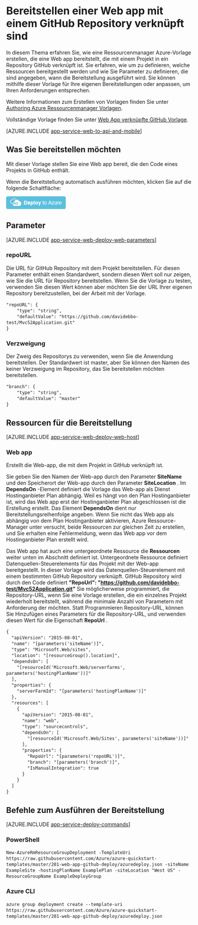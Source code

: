 <properties 
    pageTitle="Bereitstellen einer Web-app, die mit einem GitHub Repository verknüpft ist" 
    description="Verwenden einer Vorlage Ressourcenmanager Azure eine Web app bereitstellen, die ein Projekt aus einer GitHub Repository enthält." 
    services="app-service" 
    documentationCenter="" 
    authors="cephalin" 
    manager="wpickett" 
    editor=""/>

<tags 
    ms.service="app-service" 
    ms.workload="na" 
    ms.tgt_pltfrm="na" 
    ms.devlang="na" 
    ms.topic="article" 
    ms.date="04/27/2016" 
    ms.author="cephalin"/>

# <a name="deploy-a-web-app-linked-to-a-github-repository"></a>Bereitstellen einer Web app mit einem GitHub Repository verknüpft sind

In diesem Thema erfahren Sie, wie eine Ressourcenmanager Azure-Vorlage erstellen, die eine Web app bereitstellt, die mit einem Projekt in ein Repository GitHub verknüpft ist. Sie erfahren, wie um zu definieren, welche Ressourcen bereitgestellt werden und wie Sie Parameter zu definieren, die sind angegeben, wann die Bereitstellung ausgeführt wird. Sie können mithilfe dieser Vorlage für Ihre eigenen Bereitstellungen oder anpassen, um Ihren Anforderungen entsprechen.

Weitere Informationen zum Erstellen von Vorlagen finden Sie unter [Authoring Azure Ressourcenmanager Vorlagen](../resource-group-authoring-templates.md).

Vollständige Vorlage finden Sie unter [Web App verknüpfte GitHub Vorlage](https://github.com/Azure/azure-quickstart-templates/blob/master/201-web-app-github-deploy/azuredeploy.json).

[AZURE.INCLUDE [app-service-web-to-api-and-mobile](../../includes/app-service-web-to-api-and-mobile.md)] 

## <a name="what-you-will-deploy"></a>Was Sie bereitstellen möchten

Mit dieser Vorlage stellen Sie eine Web app bereit, die den Code eines Projekts in GitHub enthält.

Wenn die Bereitstellung automatisch ausführen möchten, klicken Sie auf die folgende Schaltfläche:

[![Bereitstellen für Azure](./media/app-service-web-arm-from-github-provision/deploybutton.png)](https://portal.azure.com/#create/Microsoft.Template/uri/https%3A%2F%2Fraw.githubusercontent.com%2FAzure%2Fazure-quickstart-templates%2Fmaster%2F201-web-app-github-deploy%2Fazuredeploy.json)

## <a name="parameters"></a>Parameter

[AZURE.INCLUDE [app-service-web-deploy-web-parameters](../../includes/app-service-web-deploy-web-parameters.md)]

### <a name="repourl"></a>repoURL

Die URL für GitHub Repository mit dem Projekt bereitstellen. Für diesen Parameter enthält einen Standardwert, sondern diesen Wert soll nur zeigen, wie Sie die URL für Repository bereitstellen. Wenn Sie die Vorlage zu testen, verwenden Sie diesen Wert können aber möchten Sie der URL Ihrer eigenen Repository bereitzustellen, bei der Arbeit mit der Vorlage.

    "repoURL": {
        "type": "string",
        "defaultValue": "https://github.com/davidebbo-test/Mvc52Application.git"
    }

### <a name="branch"></a>Verzweigung

Der Zweig des Repositorys zu verwenden, wenn Sie die Anwendung bereitstellen. Der Standardwert ist master, aber Sie können den Namen des keiner Verzweigung im Repository, das Sie bereitstellen möchten bereitstellen.

    "branch": {
        "type": "string",
        "defaultValue": "master"
    }
    
## <a name="resources-to-deploy"></a>Ressourcen für die Bereitstellung

[AZURE.INCLUDE [app-service-web-deploy-web-host](../../includes/app-service-web-deploy-web-host.md)]

### <a name="web-app"></a>Web app

Erstellt die Web-app, die mit dem Projekt in GitHub verknüpft ist. 

Sie geben Sie den Namen der Web-app durch den Parameter **SiteName** und den Speicherort der Web-app durch den Parameter **SiteLocation** . Im **DependsOn** -Element definiert die Vorlage das Web-app als Dienst Hostinganbieter Plan abhängig. Weil es hängt von den Plan Hostinganbieter ist, wird das Web app erst der Hostinganbieter Plan abgeschlossen ist die Erstellung erstellt. Das Element **DependsOn** dient nur Bereitstellungsreihenfolge angeben. Wenn Sie nicht das Web app als abhängig von dem Plan Hostinganbieter aktivieren, Azure Ressource-Manager unter versucht, beide Ressourcen zur gleichen Zeit zu erstellen, und Sie erhalten eine Fehlermeldung, wenn das Web app vor dem Hostinganbieter Plan erstellt wird.

Das Web app hat auch eine untergeordnete Ressource die **Ressourcen** weiter unten im Abschnitt definiert ist. Untergeordnete Ressource definiert Datenquellen-Steuerelements für das Projekt mit der Web-app bereitgestellt. In dieser Vorlage wird das Datenquellen-Steuerelement mit einem bestimmten GitHub Repository verknüpft. GitHub Repository wird durch den Code definiert **"RepoUrl": "https://github.com/davidebbo-test/Mvc52Application.git"** Sie möglicherweise programmiert, die Repository-URL, wenn Sie eine Vorlage erstellen, die ein einzelnes Projekt wiederholt bereitstellt, während die minimale Anzahl von Parametern mit Anforderung der möchten.
Statt Programmieren Repository-URL, können Sie Hinzufügen eines Parameters für die Repository-URL, und verwenden diesen Wert für die Eigenschaft **RepoUrl** .

    {
      "apiVersion": "2015-08-01",
      "name": "[parameters('siteName')]",
      "type": "Microsoft.Web/sites",
      "location": "[resourceGroup().location]",
      "dependsOn": [
        "[resourceId('Microsoft.Web/serverfarms', parameters('hostingPlanName'))]"
      ],
      "properties": {
        "serverFarmId": "[parameters('hostingPlanName')]"
      },
      "resources": [
        {
          "apiVersion": "2015-08-01",
          "name": "web",
          "type": "sourcecontrols",
          "dependsOn": [
            "[resourceId('Microsoft.Web/Sites', parameters('siteName'))]"
          ],
          "properties": {
            "RepoUrl": "[parameters('repoURL')]",
            "branch": "[parameters('branch')]",
            "IsManualIntegration": true
          }
        }
      ]
    }

## <a name="commands-to-run-deployment"></a>Befehle zum Ausführen der Bereitstellung

[AZURE.INCLUDE [app-service-deploy-commands](../../includes/app-service-deploy-commands.md)]

### <a name="powershell"></a>PowerShell

    New-AzureRmResourceGroupDeployment -TemplateUri https://raw.githubusercontent.com/Azure/azure-quickstart-templates/master/201-web-app-github-deploy/azuredeploy.json -siteName ExampleSite -hostingPlanName ExamplePlan -siteLocation "West US" -ResourceGroupName ExampleDeployGroup

### <a name="azure-cli"></a>Azure CLI

    azure group deployment create --template-uri https://raw.githubusercontent.com/Azure/azure-quickstart-templates/master/201-web-app-github-deploy/azuredeploy.json


 
